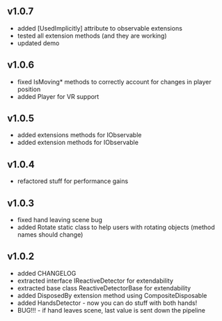 ## v1.0.7
- added [UsedImplicitly] attribute to observable extensions
- tested all extension methods (and they are working)
- updated demo

## v1.0.6
- fixed IsMoving* methods to correctly account for
changes in player position
- added Player for VR support

## v1.0.5
- added extensions methods for IObservable<Hand>
- added extension methods for IObservable<Finger>

## v1.0.4
- refactored stuff for performance gains

## v1.0.3
- fixed hand leaving scene bug
- added Rotate static class to help users with
rotating objects (method names should change)

## v1.0.2
- added CHANGELOG
- extracted interface IReactiveDetector for extendability
- extracted base class ReactiveDetectorBase for extendability
- added DisposedBy extension method using CompositeDisposable
- added HandsDetector - now you can do stuff with both hands!
- BUG!!! - if hand leaves scene, last value is sent down the pipeline